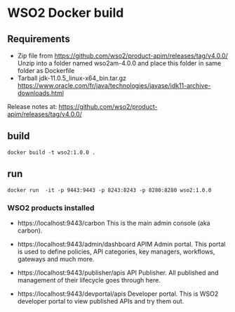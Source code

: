 # WSO2 Docker build

## Requirements

- Zip file from https://github.com/wso2/product-apim/releases/tag/v4.0.0/ 
  Unzip into a folder named wso2am-4.0.0 and place this folder in same folder as Dockerfile
- Tarball jdk-11.0.5_linux-x64_bin.tar.gz https://www.oracle.com/fr/java/technologies/javase/jdk11-archive-downloads.html

Release notes at: https://github.com/wso2/product-apim/releases/tag/v4.0.0/

## build
```
docker build -t wso2:1.0.0 .
```

## run

```
docker run  -it -p 9443:9443 -p 8243:8243 -p 8280:8280 wso2:1.0.0
```


### WSO2 products installed

- https://localhost:9443/carbon
  This is the main admin console (aka carbon).

- https://localhost:9443/admin/dashboard
  APIM Admin portal. This portal is used to define policies, API categories, key managers, workflows, gateways and much more.

- https://localhost:9443/publisher/apis
  API Publisher. All published and management of their lifecycle goes through here.

- https://localhost:9443/devportal/apis
  Developer portal. This is WSO2 developer portal to view published APIs and try them out.

